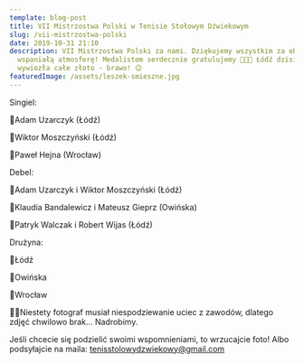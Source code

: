 ```yaml
---
template: blog-post
title: VII Mistrzostwa Polski w Tenisie Stołowym Dźwiekowym
slug: /vii-mistrzostwa-polski
date: 2019-10-31 21:10
description: VII Mistrzostwa Polski za nami. Dziękujemy wszystkim za obecność i
  wspaniałą atmosferę! Medalistom serdecznie gratulujemy 👏👏👏 Łódź dzisiaj
  wywiozła całe złoto - brawo! 😉
featuredImage: /assets/leszek-smieszne.jpg
---
```

Singiel:

🥇Adam Uzarczyk (Łódź)

🥈Wiktor Moszczyński (Łódź)

🥉Paweł Hejna (Wrocław)

Debel:

🥇Adam Uzarczyk i Wiktor Moszczyński (Łódź)

🥈Klaudia Bandalewicz i Mateusz Gieprz (Owińska)

🥉Patryk Walczak i Robert Wijas (Łódź)

Drużyna:

🥇Łódź

🥈Owińska

🥉Wrocław

🙈🙊Niestety fotograf musiał niespodziewanie uciec z zawodów, dlatego zdjęć chwilowo brak... Nadrobimy.

Jeśli chcecie się podzielić swoimi wspomnieniami, to wrzucajcie foto! Albo podsyłajcie na maila: [tenisstolowydzwiekowy@gmail.com](tenisstolowydzwiekowy@gmail.com)